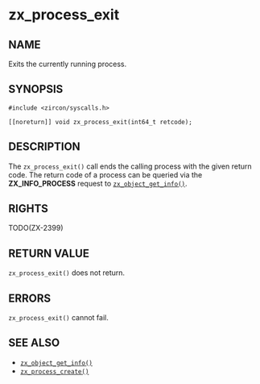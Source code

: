 # zx_process_exit

## NAME

<!-- Updated by update-docs-from-abigen, do not edit. -->

Exits the currently running process.

## SYNOPSIS

<!-- Updated by update-docs-from-abigen, do not edit. -->

```
#include <zircon/syscalls.h>

[[noreturn]] void zx_process_exit(int64_t retcode);
```

## DESCRIPTION

The `zx_process_exit()` call ends the calling process with the given
return code. The return code of a process can be queried via the
**ZX_INFO_PROCESS** request to [`zx_object_get_info()`].

## RIGHTS

<!-- Updated by update-docs-from-abigen, do not edit. -->

TODO(ZX-2399)

## RETURN VALUE

`zx_process_exit()` does not return.

## ERRORS

`zx_process_exit()` cannot fail.

## SEE ALSO

 - [`zx_object_get_info()`]
 - [`zx_process_create()`]

<!-- References updated by update-docs-from-abigen, do not edit. -->

[`zx_object_get_info()`]: object_get_info.md
[`zx_process_create()`]: process_create.md
